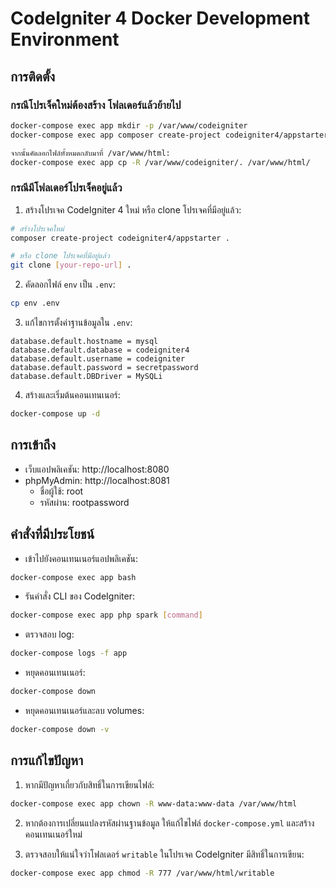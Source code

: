 # CodeIgniter 4 Docker Development Environment

## การติดตั้ง

### กรณีโปรเจ็คใหม่ต้องสร้าง โฟลเดอร์แล้วย้ายไป
```bash
docker-compose exec app mkdir -p /var/www/codeigniter
docker-compose exec app composer create-project codeigniter4/appstarter /var/www/codeigniter

จากนั้นคัดลอกไฟล์ทั้งหมดกลับมาที่ /var/www/html:
docker-compose exec app cp -R /var/www/codeigniter/. /var/www/html/
```

### กรณีมีโฟลเดอร์โปรเจ็คอยู่แล้ว
1. สร้างโปรเจค CodeIgniter 4 ใหม่ หรือ clone โปรเจคที่มีอยู่แล้ว:

```bash
# สร้างโปรเจคใหม่
composer create-project codeigniter4/appstarter .

# หรือ clone โปรเจคที่มีอยู่แล้ว
git clone [your-repo-url] .
```

2. คัดลอกไฟล์ `env` เป็น `.env`:

```bash
cp env .env
```

3. แก้ไขการตั้งค่าฐานข้อมูลใน `.env`:

```
database.default.hostname = mysql
database.default.database = codeigniter4
database.default.username = codeigniter
database.default.password = secretpassword
database.default.DBDriver = MySQLi
```

4. สร้างและเริ่มต้นคอนเทนเนอร์:

```bash
docker-compose up -d
```

## การเข้าถึง

- เว็บแอปพลิเคชัน: http://localhost:8080
- phpMyAdmin: http://localhost:8081
  - ชื่อผู้ใช้: root
  - รหัสผ่าน: rootpassword

## คำสั่งที่มีประโยชน์

- เข้าไปยังคอนเทนเนอร์แอปพลิเคชัน:

```bash
docker-compose exec app bash
```

- รันคำสั่ง CLI ของ CodeIgniter:

```bash
docker-compose exec app php spark [command]
```

- ตรวจสอบ log:

```bash
docker-compose logs -f app
```

- หยุดคอนเทนเนอร์:

```bash
docker-compose down
```

- หยุดคอนเทนเนอร์และลบ volumes:

```bash
docker-compose down -v
```

## การแก้ไขปัญหา

1. หากมีปัญหาเกี่ยวกับสิทธิ์ในการเขียนไฟล์:

```bash
docker-compose exec app chown -R www-data:www-data /var/www/html
```

2. หากต้องการเปลี่ยนแปลงรหัสผ่านฐานข้อมูล ให้แก้ไขไฟล์ `docker-compose.yml` และสร้างคอนเทนเนอร์ใหม่

3. ตรวจสอบให้แน่ใจว่าโฟลเดอร์ `writable` ในโปรเจค CodeIgniter มีสิทธิ์ในการเขียน:

```bash
docker-compose exec app chmod -R 777 /var/www/html/writable
```